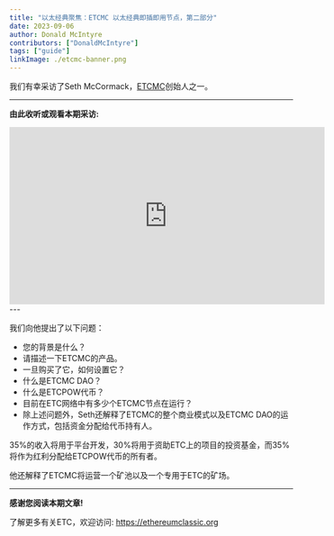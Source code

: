 ```yaml
---
title: "以太经典聚焦：ETCMC 以太经典即插即用节点，第二部分"
date: 2023-09-06
author: Donald McIntyre
contributors: ["DonaldMcIntyre"]
tags: ["guide"]
linkImage: ./etcmc-banner.png
---
```


我们有幸采访了Seth McCormack，[ETCMC](https://etcmc.org)创始人之一。

---
**由此收听或观看本期采访:**

<iframe width="560" height="315" src="https://www.youtube.com/embed/OOHzxCZ0iZw?si=EEIWaqR4apf5O19x" title="YouTube video player" frameborder="0" allow="accelerometer; autoplay; clipboard-write; encrypted-media; gyroscope; picture-in-picture; web-share" allowfullscreen></iframe>
---

我们向他提出了以下问题：

- 您的背景是什么？
- 请描述一下ETCMC的产品。
- 一旦购买了它，如何设置它？
- 什么是ETCMC DAO？
- 什么是ETCPOW代币？
- 目前在ETC网络中有多少个ETCMC节点在运行？
- 除上述问题外，Seth还解释了ETCMC的整个商业模式以及ETCMC DAO的运作方式，包括资金分配给代币持有人。

35%的收入将用于平台开发，30%将用于资助ETC上的项目的投资基金，而35%将作为红利分配给ETCPOW代币的所有者。

他还解释了ETCMC将运营一个矿池以及一个专用于ETC的矿场。

---

**感谢您阅读本期文章!**

了解更多有关ETC，欢迎访问: https://ethereumclassic.org
